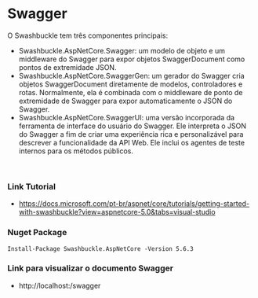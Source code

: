 # Swagger
O Swashbuckle tem três componentes principais:
- Swashbuckle.AspNetCore.Swagger: um modelo de objeto e um middleware do Swagger para expor objetos SwaggerDocument como pontos de extremidade JSON.
- Swashbuckle.AspNetCore.SwaggerGen: um gerador do Swagger cria objetos SwaggerDocument diretamente de modelos, controladores e rotas. Normalmente, ela é combinada com o middleware de ponto de extremidade de Swagger para expor automaticamente o JSON do Swagger.
- Swashbuckle.AspNetCore.SwaggerUI: uma versão incorporada da ferramenta de interface do usuário do Swagger. Ele interpreta o JSON do Swagger a fim de criar uma experiência rica e personalizável para descrever a funcionalidade da API Web. Ele inclui os agentes de teste internos para os métodos públicos.
<br />

### Link Tutorial
- https://docs.microsoft.com/pt-br/aspnet/core/tutorials/getting-started-with-swashbuckle?view=aspnetcore-5.0&tabs=visual-studio

### Nuget Package
```
Install-Package Swashbuckle.AspNetCore -Version 5.6.3
```

### Link para visualizar o documento Swagger 
- http://localhost:<port>/swagger

